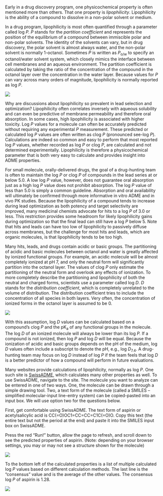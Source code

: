 Early in a drug discovery program, one physicochemical property is often mentioned more than others. That one property is _lipophilicity_. Lipophilicity is the ability of a compound to dissolve in a non-polar solvent or medium.

In a drug program, lipophilicity is most often quantified through a parameter called log _P. P_ stands for the _partition coefficient_ and represents the position of the equilibrium of a compound between immiscible polar and non-polar solvents. The identity of the solvents can vary, but in drug discovery, the polar solvent is almost always water, and the non-polar solvent is normally 1-octanol. Sometimes _P_ is written as _P_<sub><span>o/w</span></sub> to specify an octanol/water solvent system, which closely mimics the interface between cell membranes and an aqueous environment. The partition coefficient is calculated by taking the ratio of the concentration of the compound in the octanol layer over the concentration in the water layer. Because values for _P_ can vary across many orders of magnitude, lipophilicity is normally reported as log _P_.

![](https://d3c33hcgiwev3.cloudfront.net/imageAssetProxy.v1/E8tpC3P0SAKWZVHqW9Aeag_604dc391679a421ebc29543389431ea1_image.png?expiry=1729987200000&hmac=nhC4rSVShIfz9JeMXlYIJXcb-UPK-ZJUdR4sIbOdUvc)

Why are discussions about lipophilicity so prevalent in lead selection and optimization? Lipophilicity often correlates inversely with aqueous solubility and can even be predictive of membrane permeability and therefore oral absorption. In some cases, high lipophilicity is associated with higher toxicity. Log _P_ values for a molecule can often be accurately predicted without requiring any experimental _P_ measurement. These predicted or calculated log _P_ values are often written as clog _P_ (pronounced see-log _P_). Calculations are indeed so common and easy to perform that most reported log _P_ values, whether recorded as log _P_ or clog _P_, are calculated and not determined experimentally. Lipophilicity is therefore a physicochemical parameter that is both very easy to calculate and provides insight into ADME properties.

For small molecule, orally-delivered drugs, the goal of a drug-hunting team is often to maintain the log _P_ or clog _P_ of compounds in the lead series at or below 5.0. A low log _P_ value, however, does not guarantee oral absorption just as a high log _P_ value does not prohibit absorption. The log _P_ value of less than 5.0 is simply a common guideline. Absorption and oral availability will ultimately be confirmed through more informative in vitro ADME and in vivo PK studies. Because the lipophilicity of a compound tends to increase during lead optimization as both potency and target selectivity are improved, many medicinal chemists advocate for hits to a log _P_ of 3.0 or less. This restriction provides some headroom for likely lipophilicity gains during optimization so that the final lead can still have a log _P_ below 5. Note that hits and leads can have too low of lipophilicity to passively diffuse across membranes, but the challenge for most hits and leads, which are organic molecules, is that lipophilicity tends to be too high.

Many hits, leads, and drugs contain acidic or basic groups. The partitioning of acidic and basic molecules between octanol and water is greatly affected by ionized functional groups. For example, an acidic molecule will be almost completely ionized at pH 7, and only the neutral form will significantly partition into the octanol layer. The values of clog _P_ only estimate the partitioning of the neutral form and overlook any effects of ionization. To more completely describe the partitioning and lipophilicity of both the neutral and charged forms, scientists use a parameter called log _D_. _D_ stands for the _distribution coefficient_, which is completely unrelated to the volume of distribution. The distribution coefficient tries to include the concentration of all species in both layers. Very often, the concentration of ionized forms in the octanol layer is assumed to be 0.

![](https://d3c33hcgiwev3.cloudfront.net/imageAssetProxy.v1/T0vG2Wd3QLqVUzfp43vi9g_deb0c74c3ee6454fbc71c9310e272fa1_image.png?expiry=1729987200000&hmac=48vmptHrt4sdqCv8v51yzLirsZ2-fwEEVVRXFNfjvnU)

With this assumption, log _D_ values can be calculated based on a compound’s clog _P_ and the pK<sub><span>a</span></sub> of any functional groups in the molecule. The log _D_ of an ionized molecule will always be lower than its log _P._ If a compound is not ionized, then log _P_ and log _D_ will be equal. Because the ionization of acidic and basic groups depends on the pH of the medium, log _D_ values often include a subscript to denote the pH, e.g., log _D_<sub><span>7.4</span></sub>. A drug-hunting team may focus on log _D_ instead of log _P_ if the team feels that log _D_ is a better predictor of how a compound will perform in future evaluations.

Many websites provide calculations of lipophilicity, normally as log _P_. One such site is [SwissADME](http://www.swissadme.ch/index.php), which calculates many other properties as well. To use SwissADME, navigate to the site. The molecule you want to analyze can be entered in one of two ways. One, the molecule can be drawn through a simple drawing tool. Two, a text form of the molecule (called a SMILES – simplified molecular-input line-entry system) can be copied-pasted into an input box. We will use option two for the questions below.

First, get comfortable using SwissADME. The text form of aspirin or acetylsalicylic acid is CC(=O)OC1=CC=CC=C1C(=O)O. Copy this text (the entire text but not the period at the end) and paste it into the SMILES input box on SwissADME.

Press the red “Run!” button, allow the page to refresh, and scroll down to see the predicted properties of aspirin. (Note: depending on your browser settings, you may or may not see a structure shown for the molecule)

![](https://d3c33hcgiwev3.cloudfront.net/imageAssetProxy.v1/YJ9AUbDnRjWHOi4VyWZKXQ_eb58bd3b7e574918a8c3e04015f262a1_image.png?expiry=1729987200000&hmac=h_755mNCIzjkhXWZJoHfvUHIuVkd9TES07GyJKBltB8)

To the bottom left of the calculated properties is a list of multiple calculated log _P_ values based on different calculation methods. The last line is the “consensus” value and is the average of the other values. The consensus log _P_ of aspirin is 1.28.

![](https://d3c33hcgiwev3.cloudfront.net/imageAssetProxy.v1/Ed_cJx6RTuiC3YYdwMrCog_3b81712c4f2e45cfa270f4b7205efda1_image.png?expiry=1729987200000&hmac=ewsumB84y31ylGHWbFzt21FXG_BIkyO9dqPLFNcargg)
